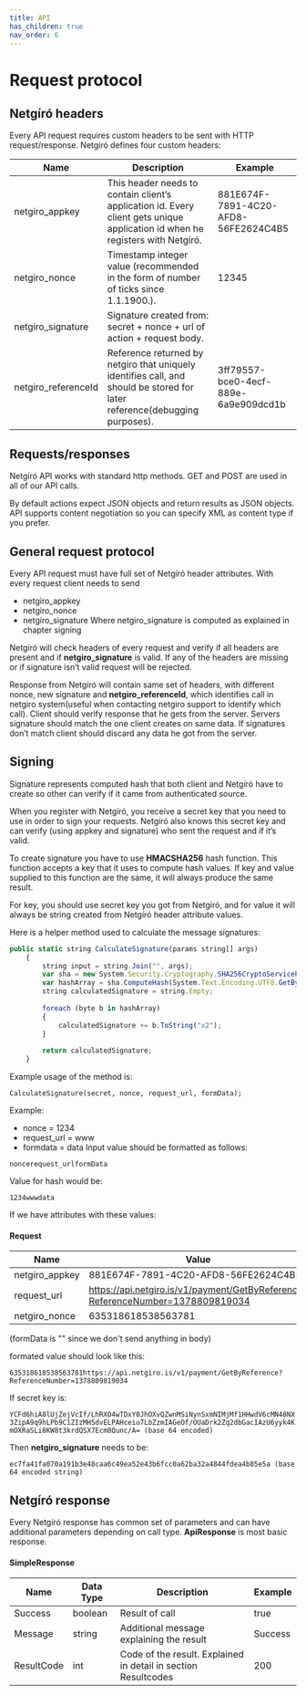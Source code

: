 ```yaml
---
title: API
has_children: true
nav_order: 6
---
```


# Request protocol
 
 ## Netgíró  headers
 
 Every API request requires custom headers to be sent with HTTP request/response. Netgíró defines four custom headers:
 
| Name  | Description | Example  |
| ------------- | ------------- | ------------- |
| netgiro_appkey  | This header needs to contain client’s application id. Every client gets unique application id when he registers with Netgíró.  | 881E674F-7891-4C20-AFD8-56FE2624C4B5  |
| netgiro_nonce  | Timestamp integer value (recommended in the form of number of ticks since 1.1.1900.).  | 12345  |
| netgiro_signature  | 	Signature created from: secret + nonce + url of action + request body.  |   |
| netgiro_referenceId  | Reference returned by netgiro that uniquely identifies call, and should be stored for later reference(debugging purposes).  | 3ff79557-bce0-4ecf-889e-6a9e909dcd1b |

## Requests/responses

Netgíró API works with standard http methods. GET and POST are used in all of our API calls.

By default actions expect JSON objects and return results as JSON objects. API supports content negotiation so you can specify XML as content type if you prefer.

## General request protocol

Every API request must have full set of Netgíró header attributes. With every request client needs to send

* netgiro_appkey
* netgiro_nonce
* netgiro_signature
Where netgiro_signature is computed as explained in chapter signing

Netgíró will check headers of every request and verify if all headers are present and if **netgiro_signature** is valid. If any of the headers are missing or if signature isn’t valid request will be rejected.

Response from Netgíró will contain same set of headers, with different nonce, new signature and **netgiro_referenceId**, which identifies call in netgiro system(useful when contacting netgiro support to identify which call). Client should verify response that he gets from the server. Servers signature should match the one client creates on same data. If signatures don’t match client should discard any data he got from the server.

## Signing

Signature represents computed hash that both client and Netgíró have to create so other can verify if it came from authenticated source.

When you register with Netgíró, you receive a secret key that you need to use in order to sign your requests. Netgíró also knows this secret key and can verify (using appkey and signature) who sent the request and if it’s valid.

To create signature you have to use **HMACSHA256** hash function. This function accepts a key that it uses to compute hash values. If key and value supplied to this function are the same, it will always produce the same result.

For key, you should use secret key you got from Netgíró, and for value it will always be string created from Netgíró header attribute values.

Here is a helper method used to calculate the message signatures:

```javascript
public static string CalculateSignature(params string[] args)
    {
        string input = string.Join("", args);
        var sha = new System.Security.Cryptography.SHA256CryptoServiceProvider();
        var hashArray = sha.ComputeHash(System.Text.Encoding.UTF8.GetBytes(input));
        string calculatedSignature = string.Empty;
 
        foreach (byte b in hashArray)
        {
            calculatedSignature += b.ToString("x2");
        }
 
        return calculatedSignature;
    }
```
Example usage of the method is:

`CalculateSignature(secret, nonce, request_url, formData);`

Example:

* nonce = 1234
* request_url = www
* formdata = data
Input value should be formatted as follows:

`noncerequest_urlformData`

Value for hash would be:

`1234wwwdata`

If we have attributes with these values:

#### Request

| Name  | Value | 
| ------------- | ------------- |
|netgiro_appkey|881E674F-7891-4C20-AFD8-56FE2624C4B5|
|request_url|https://api.netgiro.is/v1/payment/GetByReference?ReferenceNumber=1378809819034|
|netgiro_nonce|635318618538563781|

(formData is "" since we don't send anything in body)

formated value should look like this:

`635318618538563781https://api.netgiro.is/v1/payment/GetByReference?ReferenceNumber=1378809819034`

If secret key is:

`YCFd6hiA8lUjZejVcIf/LhRXO4wTDxY0JhOXvQZwnMSiNynSxmNIMjMf1HHwdV6cMN48NX3ZipA9q9hLPb9C1ZIzMH5dvELPAHceiu7LbZzmIAGeOf/OUaDrk2Zq2dbGacIAzU6yyk4KmOXRaSLi8KW8t3krdQSX7Ecm8Qunc/A= (base 64 encoded)`

Then **netgiro_signature** needs to be:

`ec7fa41fa070a191b3e48caa6c49ea52e43b6fcc0a62ba32a4844fdea4b85e5a (base 64 encoded string)`

## Netgíró response

Every Netgíró response has common set of parameters and can have additional parameters depending on call type. **ApiResponse** is most basic response.

#### SimpleResponse

| Name  | Data Type | Description| Example | 
| ------------- | ------------- | ------------- | ------------- |
|Success|boolean|Result of call|true|
|Message|string|Additional message explaining the result	|Success|
|ResultCode|int|Code of the result. Explained in detail in section Resultcodes	|200|
